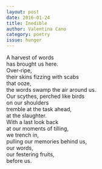 ```yaml
---
layout: post 
date: 2016-01-24
title: Inedible
author: Valentina Cano
category: poetry
issue: hunger
---
```

A harvest of words  
has brought us here.  
Over-ripe,  
their skins fizzing with scabs  
that ooze,  
the words swamp the air around us.  
Our scythes, perched like birds  
on our shoulders  
tremble at the task ahead,  
at the slaughter.  
With a last look back  
at our moments of tilling,  
we trench in,  
pulling our memories behind us,  
our words,  
our festering fruits,  
before us.